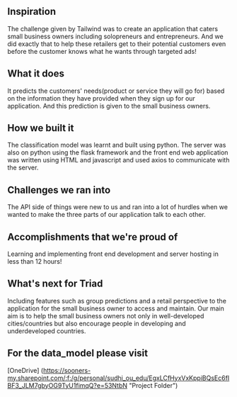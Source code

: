 ## Inspiration
The challenge given by Tailwind was to create an application that caters small business owners including solopreneurs and entrepreneurs. And we did exactly that to help these retailers get to their potential customers even before the customer knows what he wants through targeted ads! 

## What it does
It predicts the customers' needs(product or service they will go for) based on the information they have provided when they sign up for our application. And this prediction is given to the small business owners.

## How we built it
The classification model was learnt and built using python. The server was also on python using the flask framework and the front end web application was written using HTML and javascript and used axios to communicate with the server. 

## Challenges we ran into
The API side of things were new to us and ran into a lot of hurdles when we wanted to make the three parts of our application talk to each other.

## Accomplishments that we're proud of
Learning and implementing front end development and server hosting in less than 12 hours! 

## What's next for Triad
Including features such as group predictions and a retail perspective to the application for the small business owner to access and maintain. Our main aim is to help the small business owners not only in well-developed cities/countries but also encourage people in developing and underdeveloped countries. 

## For the data_model please visit 
[OneDrive] (https://sooners-my.sharepoint.com/:f:/g/personal/sudhi_ou_edu/EgxLCfHyxVxKppiBQsEc6fIBF3_JLM7gbyOG9TyU1fimqQ?e=53NtbN "Project Folder")
